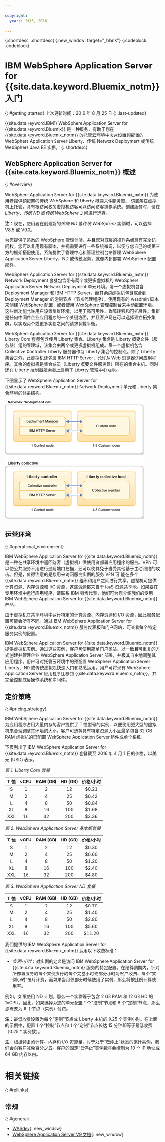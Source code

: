 ```yaml
---

copyright:
  years: 2015, 2016

---
```


{:shortdesc: .shortdesc}
{:new_window: target="_blank"}
{:codeblock: .codeblock}

# IBM WebSphere Application Server for {{site.data.keyword.Bluemix_notm}} 入门
{: #getting_started}
上次更新时间：2016 年 8 月 25 日
{: .last-updated}

{{site.data.keyword.IBM}} WebSphere Application Server for {{site.data.keyword.Bluemix}} 是一种服务，有助于您在 {{site.data.keyword.Bluemix_notm}} 的托管云环境中快速设置预配置的 WebSphere Application Server Liberty、传统 Network Deployment 或传统 WebSphere Java EE 实例。
{: shortdesc}

## WebSphere Application Server for {{site.data.keyword.Bluemix_notm}} 概述
{: #overview}

WebSphere Application Server for {{site.data.keyword.Bluemix_notm}} 为使用者提供预配置的传统 WebSphere 和 Liberty 概要文件服务器。
该服务在虚拟机上托管，具有根访问权的虚拟机访客可以访问访客操作系统。创建服务时，请在 *Liberty*、*传统 ND* 或*传统 WebSphere* 之间进行选择。

**注**：现在，使用者在创建新的*传统 ND* 或*传统 WebSphere* 实例时，可以选择 V8.5 或 V9.0。

为您提供了熟悉的 WebSphere 管理体验，并且您对底层的操作系统具有完全访问权。您可以复用现有脚本，并视需要进行一些系统微调，以便与您自己的或第三方的框架搭配使用。系统提供了管理中心和管理控制台来管理 WebSphere Application Server Liberty、ND 或传统服务，就像内部部署 WebSphere 配置那样。

WebSphere Application Server for {{site.data.keyword.Bluemix_notm}} Network Deployment 套餐包含带有两个或更多虚拟机的 WebSphere Application Server Network Deployment 单元环境。第一个虚拟机包含 Deployment Manager 和 IBM HTTP Server，而其余的虚拟机包含联合到 Deployment Manager 的定制节点（节点代理程序）。使用现有的 wsadmin 脚本来创建 WebSphere 配置，或者使用 WebSphere 管理控制台来手动配置环境。这些新功能允许用户设置集群环境，以用于高可用性、故障转移和可扩展性。集群是任何中间件企业应用程序的一个关键方面，并且客户现在可以选择建立拓扑集群，以实现两个或更多实例之间的请求负载平衡。


WebSphere Application Server for {{site.data.keyword.Bluemix_notm}} Liberty Core 套餐包含使用 Liberty 集合。Liberty 集合是 Liberty 概要文件（服务器）组的管理域，该集合由两个或更多虚拟机组成。第一个虚拟机包含 Collective Controller Liberty 服务器作为 Liberty 集合的控制点。除了 Liberty 集合之外，此虚拟机还包含 IBM HTTP Server，允许从 Web 浏览器访问应用程序。其余的虚拟机是集合成员（Liberty 概要文件服务器）所在的集合主机。同时还在 Liberty 控制器服务器上启用了 Liberty 管理中心功能。

下图显示了 WebSphere Application Server for {{site.data.keyword.Bluemix_notm}} Network Deployment 单元和 Liberty 集合环境的体系结构。

![图 1. Network Deployment 单元和 Liberty 集合的体系结构](images/CellCollectiveDiagram.gif)

## 运营环境
{: #operational_environment}

IBM WebSphere Application Server for {{site.data.keyword.Bluemix_notm}} 是一种在共享环境中返回访客（虚拟机）供使用者部署应用程序的服务。VPN 可以使公共服务不用进行通用端口扫描，还可以使其免于遭受其他基于主动网络的攻击。但是，值得注意的是您用来访问服务实例的服务 VPN 可
能在多个 {{site.data.keyword.Bluemix_notm}} 组织和用户之间进行共享。虚拟机可提供计算资源、内存资源和 I/O 资源，这些资源都来自于 IaaS 资源共享池。如果要在专用环境中运行应用程序，请联系 IBM 销售代表，他们可为您介绍我们的专用 IBM WebSphere Application Server for {{site.data.keyword.Bluemix_notm}} 产品。

由于虚拟机在共享环境中运行特定的计算资源、内存资源和 I/O 资源，因此服务配置可能会所有不同。通过 IBM WebSphere Application Server for {{site.data.keyword.Bluemix_notm}} 服务仪表板和门户网站，可查看每个特定服务实例的配置。

IBM WebSphere Application Server for {{site.data.keyword.Bluemix_notm}} 提供虚拟机实例。通过这些实例，客户可使用简单门户网站，以一致且可重复的方式创建并管理企业 WebSphere Application Server 部署，并极其自由地调整其应用程序。用户可对托管云环境中的预配置 WebSphere Application Server Liberty、ND 或传统虚拟机快速入门和熟悉运用。用户可将现有 WebSphere Application Server 应用程序迁移到 {{site.data.keyword.Bluemix_notm}}，并完全控制底层操作系统和中间件。

## 定价策略
{: #pricing_strategy}

IBM WebSphere Application Server for {{site.data.keyword.Bluemix_notm}} 为应用程序占用大量内存的客户提供了 T 恤型号的实例，以便使用更大型的虚拟机来合理调整其环境的大小。客户可选择具有特定资源大小且最多包含 32 GB RAM 虚拟机的已配置 WebSphere Application Server 组件或单个系统。

下表列出了 IBM WebSphere Application Server for {{site.data.keyword.Bluemix_notm}} 套餐截至 2016 年 4 月 1 日的价格，以美元 (USD) 表示。

*表 1. Liberty Core 套餐*

| **T 恤** | **vCPU** | **RAM (GB)** | **HD (GB)** | **价格/小时** |       
|:-------------:|:----------:|:--------------:|:-------------:|:--------------:|
| S | 1 | 2 | 12 | $0.21 |
| M | 2 | 4 | 25 | $0.42 |
| L | 4 | 8 | 50 | $0.84 |
| XL | 8 | 16 | 100 | $1.68 |
| XXL | 16 | 32 | 200 | $3.36 |

*表 2. WebSphere Application Server 基本版套餐*

| **T 恤** | **vCPU** | **RAM (GB)** | **HD (GB)** | **价格/小时** |       
|:-------------:|:----------:|:--------------:|:-------------:|:--------------:|
| S | 1 | 2 | 12 | $0.30 |
| M | 2 | 4 | 25 | $0.60 |
| L | 4 | 8 | 50 | $1.20 |
| XL | 8 | 16 | 100 | $2.40 |
| XXL | 16 | 32 | 200 | $4.80 |

*表 3. WebSphere Application Server ND 套餐*

| **T 恤** | **vCPU** | **RAM (GB)** | **HD (GB)** | **价格/小时** |       
|:-------------:|:----------:|:--------------:|:-------------:|:--------------:|
| S | 1 | 2 | 12 | $0.70 |
| M | 2 | 4 | 25 | $1.40 |
| L | 4 | 8 | 50 | $2.80 |
| XL | 8 | 16 | 100 | $5.60 |
| XXL | 16 | 32 | 200 | $11.20 |

<p></p>

我们提供的 IBM WebSphere Application Server for {{site.data.keyword.Bluemix_notm}} 适用以下收费标准：

*  *实例-小时*：对实例的定义是访问 IBM WebSphere Application Server for {{site.data.keyword.Bluemix_notm}} 服务的特定配置。在结算周期内，针对所部署服务的每个实例执行的每个完整小时或部分小时对客户收费。每个“实例小时”按月计费，而如果当月仅部分时候使用了实例，那么将按比例计算使用率。

例如，如果使用 ND 计划，那么一个实例等于包含 2 GB RAM 和 12 GB HD 的 1vCPU。因此，如果选择为您的单元配置 1 个“控制”节点和 8 个“定制”节点，那么您需要为 9 个节点（实例）付费。

**注**：最低收费设置为每个“定制”节点或 Liberty 主机的 0.25 个实例小时。在上面的示例中，配置 1 个“控制”节点和 1 个“定制”节点长达 15 分钟即等于最低收费（0.25 * 实例数）。

**注**：根据特定的计算、内存和 I/O 资源量，对于处于“已停止”状态的累计实例，我们会向客户减免百分之五。客户的固定“已停止”实例数将会控制为 10 个 IP 地址或 64 GB 内存以内。

# 相关链接
{: #rellinks}
## 常规
{: #general}
* [WASdev](https://developer.ibm.com/wasdev/){: new_window}
* [WebSphere Application Server V9 文档](http://www.ibm.com/support/knowledgecenter/SSEQTP_9.0.0/as_ditamaps/was900_welcome_base.html){: new_window}

